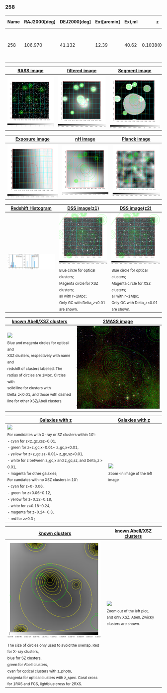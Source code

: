 <div STYLE="page-break-after: always;"></div>

### 258

|Name|RAJ2000[deg]|DEJ2000[deg] |Ext[arcmin]| Ext,ml | z | z_src| C|GC(XSZ,Delta_z<0.01)| GC(OPT,Delta_z<0.01)|GC| R_sig[arcmin] | R500[arcmin] | R500[Mpc]| CRsig[c/s] | CR500[c/s] |L500[1E44 erg/s]|F500[1E-12 erg/s/cm^2]| M500[1E14 Msun]|Tx[keV]|Cnt_sig|Beta|Rc[arcmin]|Comment|Alias|
|---|---|---|---|---|---|------|---|--------|---------|----------|---|---|---|---|---|---|---|---|---|---|---|---|---|---|
|258| 106.970| 41.132| 12.39| 40.62| 0.1038(0.005)| z1,| G| -| -| Tar, W| 37.135| 9.026| 1.032| 0.380(0.095)| 0.338(0.085)| 1.669(0.540)| 6.081(1.965)| 3.46(0.55)| 4.75(0.48)| 123.5| 0.506(-0.004+0.010)| 7.987(-0.340+0.309)| An SZ cluster with no $z$ and offset = 0.23 Mpc| t499|

|[RASS image](../image/258/258_img.pdf)|[filtered image](../image/258/258_fil.pdf)|[Segment image](../image/258/258_seg.pdf)|
|-------------------|--------------------|-------------------|
| <img src="../image/258/258_img.png" width="300">  | <img src="../image/258/258_fil.png" width="300">   | <img src="../image/258/258_seg.png" width="300">  |

|[Exposure image](../image/258/258_mex.pdf)| [nH image](../image/258/258_nh.pdf)| [Planck image](../image/258/258_p.pdf)|
|-------------------|--------------------|-------------------|
|<img src="../image/258/258_mex.png" width="300">   | <img src="../image/258/258_nh.png" width="300">    | <img src="../image/258/258_p.png" width="300"> |

|[Redshift Histogram](../image/258/258_zg.pdf) | [DSS image(z1)](../image/258/258_dss_z1.pdf)      |  [DSS image(z2)](../image/258/258_dss_z2.pdf)    |
|-------------------|--------------------|-------------------|
|<img src="../image/258/258_zg.png" width="300"> |<img src="../image/258/258_dss_z1.png" width="300"> <sub><br>Blue circle for optical clusters; <br>Magenta circle for XSZ clusters; <br>all with r=1Mpc; <br>Only GC with Delta_z<0.01 are shown. </sub>| <img src="../image/258/258_dss_z2.png" width="300"><sub><br>Blue circle for optical clusters; <br>Magenta circle for XSZ clusters; <br>all with r=1Mpc; <br>Only GC with Delta_z<0.01 are shown. </sub> |

|[known Abell/XSZ clusters](../image/258/258_m.pdf) | [2MASS image](../image/258/258_2mass.pdf)      |
|-------------------|-------------------|
|<img src=../image/258/258_m.png width="300"> <br><sub>Blue and magenta circles for optical and <br>XSZ clusters, respectively with name and <br>redshift of clusters labelled. The <br>radius of circles are 1Mpc. Circles with <br>solid line for clusters with <br>Delta_z<0.01, and those with dashed <br>line for other XSZ/Abell clusters.        </sub>|<img src="../image/258/258_2mass.png" width="300">  |

|[Galaxies with z](../image/258/258_opt_ned.pdf) |[Galaxies with z](../image/258/258_opt_ned_zoom.pdf) |
|-------------------|-------------------|
| <img src=../image/258/258_opt_ned.png width="300"> <br><sub> For candidates with X-ray or SZ clusters within 10': <br> - cyan for z<z_gc,xsz-0.01, <br> - green for z=z_gc,x-0.01~ z_gc,x+0.01, <br> - yellow for z=z_gc,sz-0.01~ z_gc,sz+0.01, <br> - white for z between z_gc,x and z_gc,sz, and Delta_z > 0.01, <br> - magenta for other galaxies; <br>For candiates with no XSZ clusters in 10': <br> - cyan for z=0-0.06, <br> - green for z=0.06-0.12, <br> - yellow for z=0.12-0.18, <br> - white for z=0.18-0.24, <br> - magenta for z=0.24-0.3, <br> - red for z>0.3 ;  </sub>|<img src=../image/258/258_opt_ned_zoom.png width="300">  <br><sub> Zoom-in image of the left image</sub>|

|[known clusters](../image/258/258_gc.pdf) |[known Abell/XSZ clusters](../image/258/258_gc_large.pdf) |
|-------------------|-------------------|
| <img src=../image/258/258_gc.png width="300"> <br><sub> The size of circles only used to avoid the overlap. Red for X-ray clusters, <br> blue for SZ clusters, <br> green for Abell clusters, <br> cyan for optical clusters with z_photo, <br> magenta for optical clusters with z_spec. Coral cross for 1RXS and FCS, lightblue cross for 2RXS. </sub>|<img src=../image/258/258_gc_large.png width="300"> <br><sub> Zoom out of the left plot, <br> and only XSZ, Abell, Zwicky clusters are shown. </sub> |



